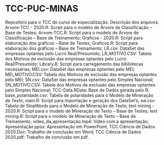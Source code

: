 # TCC-PUC-MINAS
Repositóro para o TCC do curso de especialização.
Descrição dos arquivos:
 Arvore-TCC - 2020.R: Script para o modelo de Árvore de Classificação – Base de Testes;
 Arvore-TCC.R: Script para o modelo de Árvore de Classificação – Base de Treinamento;
 Graficos - 2020.R: Script para elaboração dos gráficos – Base de Testes;
 Graficos.R: Script para elaboração dos gráficos – Base de Treinamento;
 LR.csv: DataSet das empresas optantes pelo Lucro Real/Presumido;
 LR_MOTIVO.CSV: Tabela dos Motivos de exclusão das empresas optantes pelo Lucro Real/Presumido;
 Library.R: Script para carregamento das bibliotecas necessárias;
 MEI.csv: DataSet das empresas optantes pelo MEI;
 MEI_MOTIVO.CSV: Tabela dos Motivos de exclusão das empresas optantes pelo MEI;
 SN.csv: DataSet das empresas optantes pelo Simples Nacional;
 SN_MOTIVO.CSV: Tabela dos Motivos de exclusão das empresas optantes pelo Simples Nacional;
 TCC-Data.RData: Base de Dados gerada pelo R;
 base_polaridade.csv: Tabela de polaridades para o Modelo de Mineração de Texto;
 main.R: Script para importação e geração dos DataSet’s;
 sw.csv: Tabela de StopWords para o Modelo de Mineração de Texto;
 text mining - 2020.R: Script para o modelo de Mineração de Texto – Base de Testes;
 text mining.R: Script para o modelo de Mineração de Texto – Base de Treinamento;
 vídeo_da_apresentação.mp4: Vídeo com a apresentação;
 Apresentação.ppsx: Apresentação em PowerPoint;
 TCC Ciência de Dados 2020.Doc: Trabalho de conclusão em Word;
 TCC Ciência de Dados 2020.pdf: Trabalho de conclusão em pdf.
 
